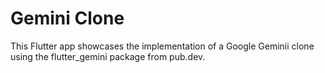 # Gemini Clone

This Flutter app showcases the implementation of a Google Geminii clone using the flutter_gemini package from pub.dev. 
